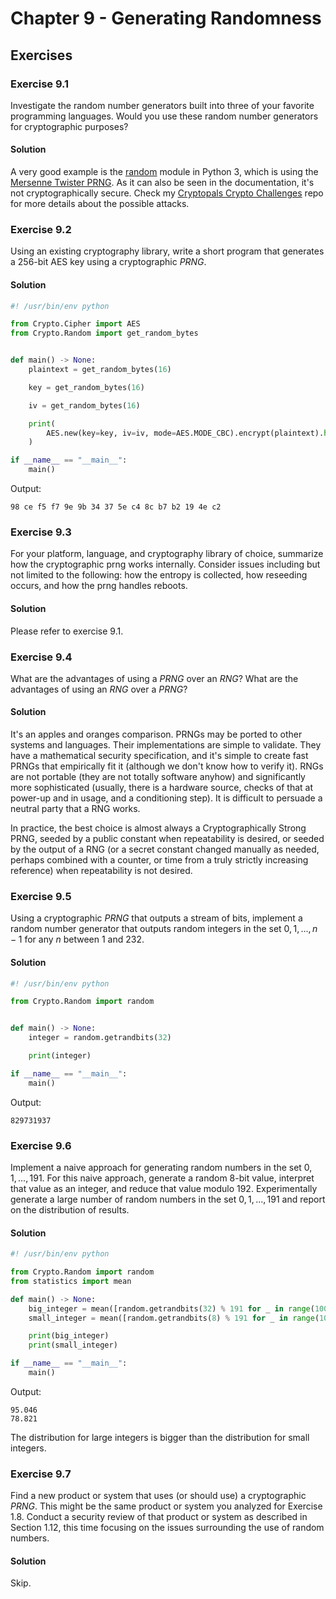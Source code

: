 # Chapter 9 - Generating Randomness

## Exercises

### Exercise 9.1

Investigate the random number generators built into three of your favorite programming languages. Would you use these random number generators for cryptographic purposes?

#### Solution

A very good example is the [random](https://docs.python.org/3/library/random.html) module in Python 3, which is using the [Mersenne Twister PRNG](https://dl.acm.org/doi/10.1145/272991.272995). As it can also be seen in the documentation, it's not cryptographically secure. Check my [Cryptopals Crypto Challenges](https://github.com/Skrekulko/cryptopals-crypto-challenges/tree/main/cryptopals/s03/c23) repo for more details about the possible attacks.

### Exercise 9.2

Using an existing cryptography library, write a short program that generates a 256-bit AES key using a cryptographic *PRNG*.

#### Solution

```python
#! /usr/bin/env python

from Crypto.Cipher import AES
from Crypto.Random import get_random_bytes


def main() -> None:
    plaintext = get_random_bytes(16)

    key = get_random_bytes(16)

    iv = get_random_bytes(16)

    print(
        AES.new(key=key, iv=iv, mode=AES.MODE_CBC).encrypt(plaintext).hex(" ")
    )

if __name__ == "__main__":
    main()
```

Output:

```
98 ce f5 f7 9e 9b 34 37 5e c4 8c b7 b2 19 4e c2
```

### Exercise 9.3

For your platform, language, and cryptography library of choice, summarize how the cryptographic prng works internally. Consider issues including but not limited to the following: how the entropy is collected, how reseeding occurs, and how the prng handles reboots.

#### Solution

Please refer to exercise 9.1.

### Exercise 9.4

What are the advantages of using a *PRNG* over an *RNG*? What are the advantages of using an *RNG* over a *PRNG*?

#### Solution

It's an apples and oranges comparison. PRNGs may be ported to other systems and languages. Their implementations are simple to validate. They have a mathematical security specification, and it's simple to create fast PRNGs that empirically fit it (although we don't know how to verify it). RNGs are not portable (they are not totally software anyhow) and significantly more sophisticated (usually, there is a hardware source, checks of that at power-up and in usage, and a conditioning step). It is difficult to persuade a neutral party that a RNG works.

In practice, the best choice is almost always a Cryptographically Strong PRNG, seeded by a public constant when repeatability is desired, or seeded by the output of a RNG (or a secret constant changed manually as needed, perhaps combined with a counter, or time from a truly strictly increasing reference) when repeatability is not desired.

### Exercise 9.5

Using a cryptographic *PRNG* that outputs a stream of bits, implement a random number generator that outputs random integers in the set $0,1,...,n-1$ for any $n$ between 1 and 232.

#### Solution

```python
#! /usr/bin/env python

from Crypto.Random import random


def main() -> None:
    integer = random.getrandbits(32)

    print(integer)

if __name__ == "__main__":
    main()
```

Output:

```
829731937
```

### Exercise 9.6

Implement a naive approach for generating random numbers in the set $0,1,...,191$. For this naive approach, generate a random 8-bit value, interpret that value as an integer, and reduce that value modulo 192. Experimentally generate a large number of random numbers in the set $0,1,...,191$ and report on the distribution of results.

#### Solution

```python
#! /usr/bin/env python

from Crypto.Random import random
from statistics import mean

def main() -> None:
    big_integer = mean([random.getrandbits(32) % 191 for _ in range(1000)])
    small_integer = mean([random.getrandbits(8) % 191 for _ in range(1000)])

    print(big_integer)
    print(small_integer)

if __name__ == "__main__":
    main()
```

Output:

```
95.046
78.821
```

The distribution for large integers is bigger than the distribution for small integers.

### Exercise 9.7

Find a new product or system that uses (or should use) a cryptographic *PRNG*. This might be the same product or system you analyzed for Exercise 1.8. Conduct a security review of that product or system as described in Section 1.12, this time focusing on the issues surrounding the use of random numbers.

#### Solution

Skip.
